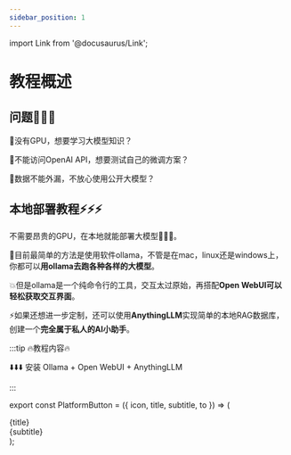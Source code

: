 ```yaml
---
sidebar_position: 1
---
```

import Link from '@docusaurus/Link';


# 教程概述

## 问题🤔️🤔️🤔️ 

🤔️没有GPU，想要学习大模型知识？

🤔️不能访问OpenAI API，想要测试自己的微调方案？

🤔️数据不能外漏，不放心使用公开大模型？

## 本地部署教程⚡️⚡️⚡️

不需要昂贵的GPU，在本地就能部署大模型🚀🚀🚀。

🐑目前最简单的方法是使用软件ollama，不管是在mac，linux还是windows上，你都可以**用ollama去跑各种各样的大模型**。

💥但是ollama是一个纯命令行的工具，交互太过原始，再搭配**Open WebUI可以轻松获取交互界面**。

⚡️如果还想进一步定制，还可以使用**AnythingLLM**实现简单的本地RAG数据库，创建一个**完全属于私人的AI小助手**。




:::tip 🔥教程内容🔥

⬇️⬇️⬇️    安装 Ollama + Open WebUI + AnythingLLM

:::

export const PlatformButton = ({ icon, title, subtitle, to }) => (
  <Link
    to={to}
    style={{
      display: 'flex',
      alignItems: 'center',
      padding: '10px 20px',
      width: '100vh',
      height: 'auto',
      backgroundColor: '#FEFEFE',
      color: 'black',
      borderRadius: '10px',
      textAlign: 'left',
      border: '1px solid #ddd',
      textDecoration: 'none',
      boxShadow: '0 4px 6px rgba(0, 0, 0, 0.1)',
      marginTop: '30px',
      marginBottom: '20px'
    }}
  >
    <img src={icon} alt="" style={{ width: '40px', marginRight: '15px' }} />
    <div>
      <div style={{ fontSize: '18px', fontWeight: 'bold' }}>{title}</div>
      <div style={{ fontSize: '14px', color: '#666' }}>{subtitle}</div>
    </div>
  </Link>
);

<PlatformButton
  icon="/img/apple_48.svg"
  title="在Mac上安装"
  subtitle="支持apple和intel芯片."
  to="./install/install-windows"
/>

<PlatformButton
  icon="/img/windows_48.svg"
  title="在Windows上安装"
  subtitle="支持win10以上系统，最少需要8GB内存."
  to="./install/install-mac"
/>

<PlatformButton
  icon="/img/linux_48.svg"
  title="在Linux上安装"
  subtitle="支持多种linux系统."
  to="./install/install-linux"
/>